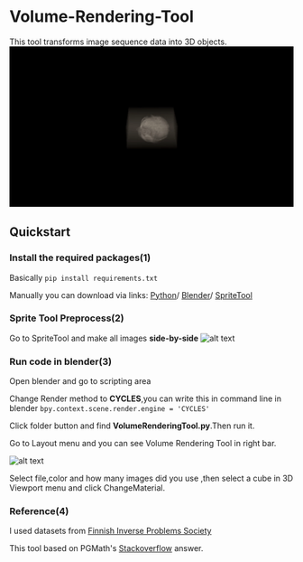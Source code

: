 # Volume-Rendering-Tool
This tool transforms image sequence data into 3D objects.
![alt text](https://github.com/complight/volume_rendering_tool/blob/main/Images/VRTgif.gif)
## Quickstart

### Install the required packages(1)

Basically `pip install requirements.txt`

Manually you can download via links:
[Python](https://www.python.org/downloads/)/
[Blender](https://www.blender.org/download/)/
[SpriteTool](https://github.com/TravisLedo/SpriteTool)

### Sprite Tool Preprocess(2)
Go to SpriteTool and make all images **side-by-side** 
![alt text](https://github.com/serhataksoy/Volume-Rendering-Tool/blob/main/Images/SpliteTool.JPG)

### Run code in blender(3)
Open blender and go to scripting area

Change Render method to **CYCLES**,you can write this in command line in blender `bpy.context.scene.render.engine = 'CYCLES'`

Click folder button and find **VolumeRenderingTool.py**.Then run it.

Go to Layout menu and you can see Volume Rendering Tool in right bar.

![alt text](https://github.com/serhataksoy/Volume-Rendering-Tool/blob/main/Images/VolumeRendering.JPG)

Select file,color and how many images did you use ,then select a cube in 3D Viewport menu and click ChangeMaterial.

### Reference(4)

I used datasets from [Finnish Inverse Problems Society](https://www.fips.fi/dataset.php)

This tool based on PGMath's [Stackoverflow](https://blender.stackexchange.com/questions/62110/using-image-sequence-of-medical-scans-as-volume-data-in-cycles) answer.





